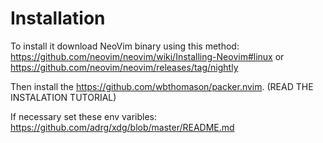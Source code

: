# Installation
 
To install it download NeoVim binary using this method: https://github.com/neovim/neovim/wiki/Installing-Neovim#linux  or https://github.com/neovim/neovim/releases/tag/nightly

Then install the https://github.com/wbthomason/packer.nvim. (READ THE INSTALATION TUTORIAL)   
  
If necessary set these env varibles: https://github.com/adrg/xdg/blob/master/README.md


